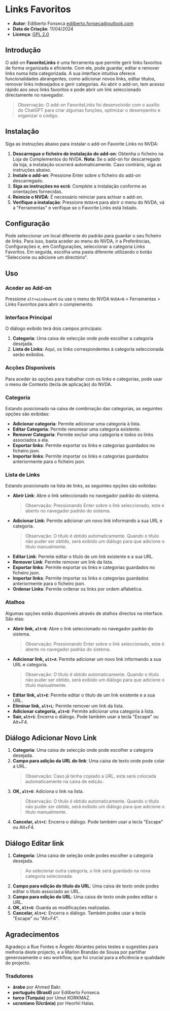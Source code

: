 # Links Favoritos

* **Autor**: Edilberto Fonseca <edilberto.fonseca@outlook.com>
* **Data de Criação**: 11/04/2024
* **Licença**: [GPL 2.0](https://www.gnu.org/licenses/gpl-2.0.html)

## Introdução

O add-on **FavoriteLinks** é uma ferramenta que permite gerir links favoritos de forma organizada e eficiente. Com ele, pode guardar, editar e remover links numa lista categorizada. A sua interface intuitiva oferece funcionalidades abrangentes, como adicionar novos links, editar títulos, remover links indesejados e gerir categorias. Ao abrir o add-on, tem acesso rápido aos seus links favoritos e pode abrir um link seleccionado directamente no navegador.

> Observação: O add-on FavoriteLinks foi desenvolvido com o auxílio do ChatGPT para criar algumas funções, optimizar o desempenho e organizar o código.

## Instalação

Siga as instruções abaixo para instalar o add-on Favorite Links no NVDA:

1. **Descarregue o ficheiro de instalação do add-on**: Obtenha o ficheiro na Loja de Complementos do NVDA.
   **Nota**: Se o add-on for descarregado da loja, a instalação ocorrerá automaticamente. Caso contrário, siga as instruções abaixo.
2. **Instale o add-on**: Pressione Enter sobre o ficheiro do add-on descarregado.
3. **Siga as instruções no ecrã**: Complete a instalação conforme as orientações fornecidas.
4. **Reinicie o NVDA**: É necessário reiniciar para activar o add-on.
5. **Verifique a instalação**: Pressione `NVDA+N` para abrir o menu do NVDA, vá a "Ferramentas" e verifique se o Favorite Links está listado.

## Configuração

Pode seleccionar um local diferente do padrão para guardar o seu ficheiro de links. Para isso, basta aceder ao menu do NVDA, ir a Preferências, Configurações e, em Configurações, seleccionar a categoria Links Favoritos. Em seguida, escolha uma pasta diferente utilizando o botão “Seleccione ou adicione um directório”.

## Uso

### Aceder ao Add-on

Pressione `alt+windows+K` ou use o menu do NVDA `NVDA+N` > Ferramentas > Links Favoritos para abrir o complemento.

### Interface Principal

O diálogo exibido terá dois campos principais:

1. **Categoria**: Uma caixa de selecção onde pode escolher a categoria desejada.
2. **Lista de Links**: Aqui, os links correspondentes à categoria seleccionada serão exibidos.

### Acções Disponíveis

Para aceder às opções para trabalhar com os links e categorias, pode usar o menu de Contexto (tecla de aplicação) do NVDA.

### Categoria

Estando posicionado na caixa de combinação das categorias, as seguintes opções são exibidas:

* **Adicionar categoria**: Permite adicionar uma categoria à lista.
* **Editar Categoria**: Permite renomear uma categoria existente.
* **Remover Categoria**: Permite excluir uma categoria e todos os links associados a ela.
* **Exportar links**: Permite exportar os links e categorias guardados no ficheiro json.
* **Importar links**: Permite importar os links e categorias guardados anteriormente para o ficheiro json.

### Lista de Links

Estando posicionado na lista de links, as seguintes opções são exibidas:

* **Abrir Link**: Abre o link seleccionado no navegador padrão do sistema.
  > Observação: Pressionando Enter sobre o link seleccionado, este é aberto no navegador padrão do sistema.
* **Adicionar Link**: Permite adicionar um novo link informando a sua URL e categoria.
  > Observação: O título é obtido automaticamente. Quando o título não puder ser obtido, será exibido um diálogo para que adicione o título manualmente.
* **Editar Link**: Permite editar o título de um link existente e a sua URL.
* **Remover Link**: Permite remover um link da lista.
* **Exportar links**: Permite exportar os links e categorias guardados no ficheiro json.
* **Importar links**: Permite importar os links e categorias guardados anteriormente para o ficheiro json.
* **Ordenar Links**: Permite ordenar os links por ordem alfabética.

### Atalhos

Algumas opções estão disponíveis através de atalhos directos na interface. São elas:

* **Abrir link, `alt+B`**: Abre o link seleccionado no navegador padrão do sistema.
  > Observação: Pressionando Enter sobre o link seleccionado, este é aberto no navegador padrão do sistema.
* **Adicionar link, `alt+A`**: Permite adicionar um novo link informando a sua URL e categoria.
  > Observação: O título é obtido automaticamente. Quando o título não puder ser obtido, será exibido um diálogo para que adicione o título manualmente.
* **Editar link, `alt+E`**: Permite editar o título de um link existente e a sua URL.
* **Eliminar link, `alt+L`**: Permite remover um link da lista.
* **Adicionar categoria, `alt+D`**: Permite adicionar uma categoria à lista.
* **Sair, `alt+S`**: Encerra o diálogo. Pode também usar a tecla "Escape" ou Alt+F4.

## Diálogo Adicionar Novo Link

1. **Categoria**: Uma caixa de selecção onde pode escolher a categoria desejada.
2. **Campo para adição da URL do link**: Uma caixa de texto onde pode colar a URL.
   > Observação: Caso já tenha copiado a URL, esta será colocada automaticamente na caixa de edição.
3. **OK, `alt+O`**: Adiciona o link na lista.
   > Observação: O título é obtido automaticamente. Quando o título não puder ser obtido, será exibido um diálogo para que adicione o título manualmente.
4. **Cancelar, `alt+C`**: Encerra o diálogo. Pode também usar a tecla "Escape" ou Alt+F4.

## Diálogo Editar link

1. **Categoria**: Uma caixa de seleção onde podes escolher a categoria desejada.
   > Ao selecionar outra categoria, o link será guardado na nova categoria selecionada.
2. **Campo para edição do título do URL**: Uma caixa de texto onde podes editar o título associado ao URL.
3. **Campo para edição do URL**: Uma caixa de texto onde podes editar o URL.
4. **OK, `Alt+O`**: Guarda as modificações realizadas.
5. **Cancelar, `Alt+C`**: Encerra o diálogo. Também podes usar a tecla "Escape" ou "Alt+F4".

## Agradecimentos

Agradeço a Rue Fontes e Ângelo Abrantes pelos testes e sugestões para melhoria deste projecto, e a Marlon Brandão de Sousa por partilhar generosamente o seu workflow, que foi crucial para a eficiência e qualidade do projecto.

### Tradutores

* **árabe** por Ahmed Bakr.
* **português (Brasil)** por Edilberto Fonseca.
* **turco (Turquia)** por Umut KORKMAZ.
* **ucraniano (Ucrânia)** por Heorhii Halas.
